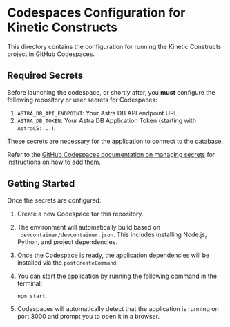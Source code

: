 # Codespaces Configuration for Kinetic Constructs

This directory contains the configuration for running the Kinetic Constructs project in GitHub Codespaces.

## Required Secrets

Before launching the codespace, or shortly after, you **must** configure the following repository or user secrets for Codespaces:

1.  `ASTRA_DB_API_ENDPOINT`: Your Astra DB API endpoint URL.
2.  `ASTRA_DB_TOKEN`: Your Astra DB Application Token (starting with `AstraCS:...`).

These secrets are necessary for the application to connect to the database.

Refer to the [GitHub Codespaces documentation on managing secrets](https://docs.github.com/en/codespaces/managing-your-codespaces/managing-encrypted-secrets-for-your-codespaces) for instructions on how to add them.

## Getting Started

Once the secrets are configured:

1.  Create a new Codespace for this repository.
2.  The environment will automatically build based on `.devcontainer/devcontainer.json`. This includes installing Node.js, Python, and project dependencies.
3.  Once the Codespace is ready, the application dependencies will be installed via the `postCreateCommand`.
4.  You can start the application by running the following command in the terminal:

    ```bash
    npm start
    ```

5.  Codespaces will automatically detect that the application is running on port 3000 and prompt you to open it in a browser. 